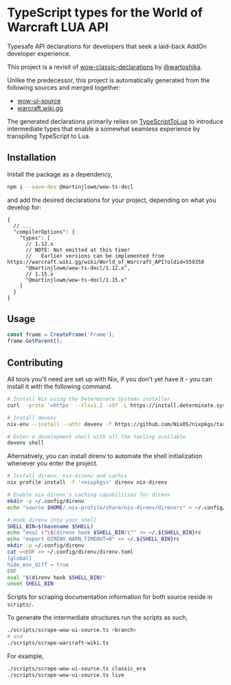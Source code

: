 # TypeScript types for the World of Warcraft LUA API

Typesafe API declarations for developers that seek a laid-back AddOn developer
experience.

This project is a revisit of
[wow-classic-declarations](https://github.com/wartoshika/wow-classic-declarations)
by [@wartoshika](https://github.com/wartoshika).

Unlike the predecessor, this project is automatically generated from the
following sources and merged together:

- [wow-ui-source](https://github.com/Gethe/wow-ui-source)
- [warcraft.wiki.gg](https://warcraft.wiki.gg/wiki/World_of_Warcraft_API)

The generated declarations primarily relies on
[TypeScriptToLua](https://github.com/TypeScriptToLua/TypeScriptToLua) to
introduce intermediate types that enable a somewhat seamless experience by
transpiling TypeScript to Lua.

## Installation

Install the package as a dependency,

```bash
npm i --save-dev @martinjlowm/wow-ts-decl
```

and add the desired declarations for your project, depending on what you develop for:

```jsonc
{
  // ...
  "compilerOptions": {
    "types": [
      // 1.12.x
      // NOTE: Not emitted at this time!
      //   Earlier versions can be implemented from https://warcraft.wiki.gg/wiki/World_of_Warcraft_API?oldid=559358
      "@martinjlowm/wow-ts-decl/1.12.x",
      // 1.15.x
      "@martinjlowm/wow-ts-decl/1.15.x"
    ]
  }
}
```

## Usage

```typescript
const frame = CreateFrame('Frame');
frame.GetParent();
```

## Contributing

All tools you'll need are set up with Nix, if you don't yet have it - you can
install it with the following command.

```bash
# Install Nix using the Determinate Systems installer
curl --proto '=https' --tlsv1.2 -sSf -L https://install.determinate.systems/nix | sh -s -- install

# Install devenv
nix-env --install --attr devenv -f https://github.com/NixOS/nixpkgs/tarball/nixpkgs-unstable

# Enter a development shell with all the tooling available
devenv shell
```

Alternatively, you can install direnv to automate the shell initialization
whenever you enter the project.

```bash
# Install direnv, nix-direnv and cachix
nix profile install -f '<nixpkgs>' direnv nix-direnv

# Enable nix-direnv's caching capabilities for direnv
mkdir -p ~/.config/direnv
echo "source $HOME/.nix-profile/share/nix-direnv/direnvrc" > ~/.config/direnv/direnvrc

# Hook direnv into your shell
SHELL_BIN=$(basename $SHELL)
echo "eval \"\$(direnv hook $SHELL_BIN)\"" >> ~/.${SHELL_BIN}rc
echo "export DIRENV_WARN_TIMEOUT=0" >> ~/.${SHELL_BIN}rc
mkdir -p ~/.config/direnv
cat <<EOF >> ~/.config/direnv/direnv.toml
[global]
hide_env_diff = true
EOF
eval "$(direnv hook $SHELL_BIN)"
unset SHELL_BIN
```

Scripts for scraping documentation information for both source reside in
`scripts/`.

To generate the intermediate structures run the scripts as such,

```bash
./scripts/scrape-wow-ui-source.ts <branch>
# and
./scripts/scrape-warcraft-wiki.ts
```

For example,

```bash
./scripts/scrape-wow-ui-source.ts classic_era
./scripts/scrape-wow-ui-source.ts live
```
